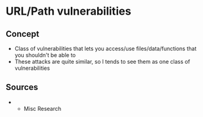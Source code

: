 # URL/Path vulnerabilities

## Concept

* Class of vulnerabilities that lets you access/use files/data/functions that you shouldn't be able to
* These attacks are quite similar, so I tends to see them as one class of vulnerabilities

## 

## 

## Sources

* * Misc Research

